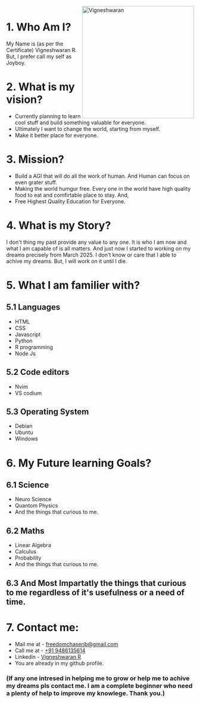 <img src=https:/My photo.jpg alt=Vigneshwaran width=300 align=right>

# 1. Who Am I?
My Name is (as per the Certificate) Vigneshwaran R. But, I prefer call my self as Joyboy.

# 2. What is my vision?
- Currently planning to learn cool stuff and build something valuable for everyone.
- Ultimately I want to change the world, starting from myself.
- Make it better place for everyone.

# 3. Mission?
- Build a AGI that will do all the work of human. And Human can focus on even grater stuff.
- Making the world humgur free. Every one in the world have high quality food to eat and comfirtable place to stay. And,
- Free Highest Quality Education for Everyone.

# 4. What is my Story?
  I don't thing my past provide any value to any one. It is who I am now and what I am capable of is all matters. And just now I started to working on my dreams precisely from March 2025. I don't know or care that I able to achive my dreams. But, I will work on it until I die.

# 5. What I am familier with?
## 5.1 Languages
- HTML
- CSS
- Javascript
- Python
- R programming
- Node Js

## 5.2 Code editors
- Nvim
- VS codium

## 5.3 Operating System
- Debian
- Ubuntu
- Windows

# 6. My Future learning Goals?
## 6.1 Science
- Neuro Science
- Quantom Physics
- And the things that curious to me.

## 6.2 Maths
- Linear Algebra
- Calculus
- Probability
- And the things that curious to me.

## 6.3 And Most Impartatly the things that curious to me regardless of it's usefulness or a need of time. 

# 7. Contact me:
- Mail me at - [freedomchaserjb@gmail.com](mailto:freedomchaserjb@gmail.com)
- Call me at - [+91 9486135614](tel:+919486135614)
- Linkedin   - [Vigneshwaran R](https://www.linkedin.com/in/vigneshwaran-r-5b3285231)
- You are already in my github profile.


### (If any one intresed in helping me to grow or help me to achive my dreams pls contact me. I am a complete beginner who need a plenty of help to improve my knowlege. Thank you.)
